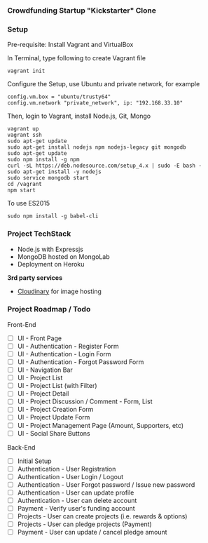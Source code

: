 ### Crowdfunding Startup "Kickstarter" Clone

### Setup
Pre-requisite: Install Vagrant and VirtualBox

In Terminal, type following to create Vagrant file
```
vagrant init
```
Configure the Setup, use Ubuntu and private network, for example
```
config.vm.box = "ubuntu/trusty64"
config.vm.network "private_network", ip: "192.168.33.10"
```

Then, login to Vagrant, install Node.js, Git, Mongo
```
vagrant up
vagrant ssh
sudo apt-get update
sudo apt-get install nodejs npm nodejs-legacy git mongodb
sudo apt-get update
sudo npm install -g npm
curl -sL https://deb.nodesource.com/setup_4.x | sudo -E bash -
sudo apt-get install -y nodejs
sudo service mongodb start
cd /vagrant
npm start
```

To use ES2015
```
sudo npm install -g babel-cli
```

### Project TechStack

- Node.js with Expressjs
- MongoDB hosted on MongoLab
- Deployment on Heroku

**3rd party services**
- [Cloudinary](http://cloudinary.com/documentation/node_integration#getting_started_guide) for image hosting

### Project Roadmap / Todo
Front-End
- [ ] UI - Front Page
- [ ] UI - Authentication - Register Form
- [ ] UI - Authentication - Login Form
- [ ] UI - Authentication - Forgot Password Form
- [ ] UI - Navigation Bar
- [ ] UI - Project List
- [ ] UI - Project List (with Filter)
- [ ] UI - Project Detail
- [ ] UI - Project Discussion / Comment - Form, List
- [ ] UI - Project Creation Form
- [ ] UI - Project Update Form
- [ ] UI - Project Management Page (Amount, Supporters, etc)
- [ ] UI - Social Share Buttons

Back-End
- [ ] Initial Setup
- [ ] Authentication - User Registration
- [ ] Authentication - User Login / Logout
- [ ] Authentication - User Forgot password / Issue new password
- [ ] Authentication - User can update profile
- [ ] Authentication - User can delete account
- [ ] Payment - Verify user's funding account
- [ ] Projects - User can create projects (i.e. rewards & options)
- [ ] Projects - User can pledge projects (Payment)
- [ ] Payment - User can update / cancel pledge amount
